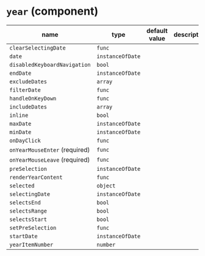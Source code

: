 # `year` (component)

| name                          | type             | default value | description |
| ----------------------------- | ---------------- | ------------- | ----------- |
| `clearSelectingDate`          | `func`           |               |             |
| `date`                        | `instanceOfDate` |               |             |
| `disabledKeyboardNavigation`  | `bool`           |               |             |
| `endDate`                     | `instanceOfDate` |               |             |
| `excludeDates`                | `array`          |               |             |
| `filterDate`                  | `func`           |               |             |
| `handleOnKeyDown`             | `func`           |               |             |
| `includeDates`                | `array`          |               |             |
| `inline`                      | `bool`           |               |             |
| `maxDate`                     | `instanceOfDate` |               |             |
| `minDate`                     | `instanceOfDate` |               |             |
| `onDayClick`                  | `func`           |               |             |
| `onYearMouseEnter` (required) | `func`           |               |             |
| `onYearMouseLeave` (required) | `func`           |               |             |
| `preSelection`                | `instanceOfDate` |               |             |
| `renderYearContent`           | `func`           |               |             |
| `selected`                    | `object`         |               |             |
| `selectingDate`               | `instanceOfDate` |               |             |
| `selectsEnd`                  | `bool`           |               |             |
| `selectsRange`                | `bool`           |               |             |
| `selectsStart`                | `bool`           |               |             |
| `setPreSelection`             | `func`           |               |             |
| `startDate`                   | `instanceOfDate` |               |             |
| `yearItemNumber`              | `number`         |               |             |
